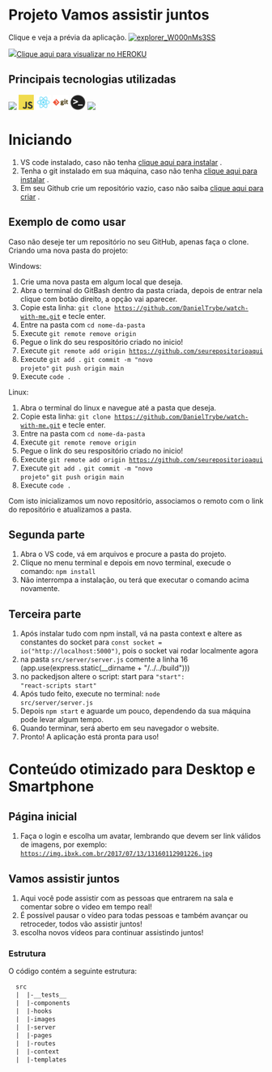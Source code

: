 # Projeto Vamos assistir juntos

Clique e veja a prévia da aplicação.
[![explorer_W000nMs3SS](https://user-images.githubusercontent.com/78499630/196059996-43aac62f-219f-4184-a780-000e75f9dd21.png)](https://www.youtube.com/watch?v=ni3g_sesykc)

<code><img height="50" src="https://blog.4linux.com.br/wp-content/uploads/2018/01/Heroku.png"></code><a href="https://vamos-ver-juntos.herokuapp.com/">Clique aqui para visualizar no HEROKU</a>

## Principais tecnologias utilizadas

<code><img height="30" src="https://bognarjunior.files.wordpress.com/2018/09/typescript.png"></code>
<code><img height="30" src="https://raw.githubusercontent.com/github/explore/80688e429a7d4ef2fca1e82350fe8e3517d3494d/topics/javascript/javascript.png"></code>
<code><img height="30" src="https://raw.githubusercontent.com/github/explore/80688e429a7d4ef2fca1e82350fe8e3517d3494d/topics/react/react.png"></code>
<code><img height="30" src="https://raw.githubusercontent.com/github/explore/80688e429a7d4ef2fca1e82350fe8e3517d3494d/topics/git/git.png"></code>
<code><img height="30" src="https://raw.githubusercontent.com/github/explore/80688e429a7d4ef2fca1e82350fe8e3517d3494d/topics/terminal/terminal.png"></code>
<code><img height="30" src="https://v4.mui.com/static/logo.png"></code>

# Iniciando

1. VS code instalado, caso não tenha <a href="https://code.visualstudio.com/download">clique aqui para instalar</a> .
2. Tenha o git instalado em sua máquina, caso não tenha <a href="https://git-scm.com/book/en/v2/Getting-Started-Installing-Git">clique aqui para instalar</a> .
3. Em seu Github crie um repositório vazio, caso não saiba <a href="https://docs.github.com/pt/get-started/quickstart/create-a-repo">clique aqui para criar</a> .

## Exemplo de como usar

Caso não deseje ter um repositório no seu GitHub, apenas faça o clone.
Criando uma nova pasta do projeto:

Windows:

1. Crie uma nova pasta em algum local que deseja.
2. Abra o terminal do GitBash dentro da pasta criada, depois de entrar nela clique com botão direito, a opção vai aparecer.
3. Copie esta linha: <code>git clone https://github.com/DanielTrybe/watch-with-me.git</code> e tecle enter.
4. Entre na pasta com <code>cd nome-da-pasta</code>
5. Execute <code>git remote remove origin</code>
6. Pegue o link do seu respositório criado no inicio!
7. Execute <code>git remote add origin https://github.com/seurepositorioaqui</code>
8. Execute <code>git add .</code> <code>git commit -m "novo projeto"</code> <code>git push origin main</code>
9. Execute <code>code .</code>

Linux:

1. Abra o terminal do linux e navegue até a pasta que deseja.
2. Copie esta linha: <code>git clone https://github.com/DanielTrybe/watch-with-me.git</code> e tecle enter.
3. Entre na pasta com <code>cd nome-da-pasta</code>
4. Execute <code>git remote remove origin</code>
5. Pegue o link do seu respositório criado no inicio!
6. Execute <code>git remote add origin https://github.com/seurepositorioaqui</code>
7. Execute <code>git add .</code> <code>git commit -m "novo projeto"</code> <code>git push origin main</code>
8. Execute <code>code .</code>

Com isto inicializamos um novo repositório, associamos o remoto com o link do repositório e atualizamos a pasta.

## Segunda parte

1. Abra o VS code, vá em arquivos e procure a pasta do projeto.
2. Clique no menu terminal e depois em novo terminal, execude o comando: <code>npm install</code>
3. Não interrompa a instalação, ou terá que executar o comando acima novamente.

## Terceira parte

1. Após instalar tudo com npm install, vá na pasta context e altere as constantes do socket para <code>const socket = io("http://localhost:5000")</code>, pois o socket vai rodar localmente agora
2. na pasta <code>src/server/server.js</code> comente a linha 16 (app.use(express.static(\_\_dirname + "/../../build")))
3. no packedjson altere o script: start para <code>"start": "react-scripts start"</code>
4. Após tudo feito, execute no terminal: <code>node src/server/server.js</code>
5. Depois <code>npm start</code> e aguarde um pouco, dependendo da sua máquina pode levar algum tempo.
6. Quando terminar, será aberto em seu navegador o website.
7. Pronto! A aplicação está pronta para uso!

# Conteúdo otimizado para Desktop e Smartphone

## Página inicial

1. Faça o login e escolha um avatar, lembrando que devem ser link válidos de imagens, por exemplo:
   <code>https://img.ibxk.com.br/2017/07/13/13160112901226.jpg</code>

## Vamos assistir juntos

1. Aqui você pode assistir com as pessoas que entrarem na sala e comentar sobre o video em tempo real!
2. É possível pausar o vídeo para todas pessoas e também avançar ou retroceder, todos vão assistir juntos!
3. escolha novos vídeos para continuar assistindo juntos!

### Estrutura

O código contém a seguinte estrutura:

```
  src
  |  |-__tests__
  |  |-components
  |  |-hooks
  |  |-images
  |  |-server
  |  |-pages
  |  |-routes
  |  |-context
  |  |-templates
```
